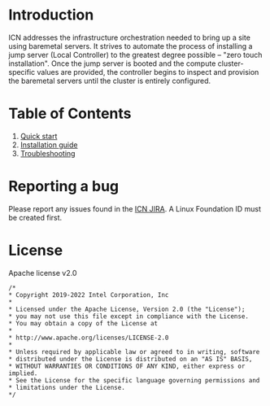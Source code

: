 # Introduction

ICN addresses the infrastructure orchestration needed to bring up a
site using baremetal servers. It strives to automate the process of
installing a jump server (Local Controller) to the greatest degree
possible – "zero touch installation". Once the jump server is booted
and the compute cluster-specific values are provided, the controller
begins to inspect and provision the baremetal servers until the
cluster is entirely configured.

# Table of Contents
1. [Quick start](doc/quick-start.md)
2. [Installation guide](doc/installation-guide.md)
3. [Troubleshooting](doc/troubleshooting.md)

# Reporting a bug

Please report any issues found in the [ICN
JIRA](https://jira.akraino.org/projects/ICN/issues).  A Linux
Foundation ID must be created first.

# License
Apache license v2.0

```
/*
* Copyright 2019-2022 Intel Corporation, Inc
*
* Licensed under the Apache License, Version 2.0 (the "License");
* you may not use this file except in compliance with the License.
* You may obtain a copy of the License at
*
* http://www.apache.org/licenses/LICENSE-2.0
*
* Unless required by applicable law or agreed to in writing, software
* distributed under the License is distributed on an "AS IS" BASIS,
* WITHOUT WARRANTIES OR CONDITIONS OF ANY KIND, either express or implied.
* See the License for the specific language governing permissions and
* limitations under the License.
*/
```
